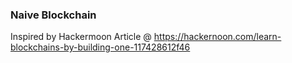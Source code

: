 ### Naive Blockchain
Inspired by Hackermoon Article @
https://hackernoon.com/learn-blockchains-by-building-one-117428612f46